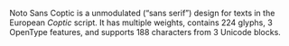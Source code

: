 Noto Sans Coptic is a unmodulated (“sans serif”) design for texts in the European _Coptic_ script. It has multiple weights, contains 224 glyphs, 3 OpenType features, and supports 188 characters from 3 Unicode blocks.